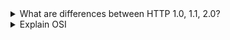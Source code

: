 <details>
<summary>What are differences between HTTP 1.0, 1.1, 2.0?</summary>

Answer:

Source: [link](link)
</details>

<details>
<summary>Explain OSI</summary>

Answer:

Source: [link](link)
</details>
